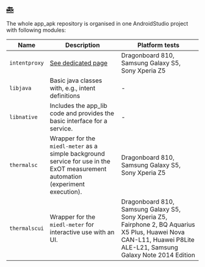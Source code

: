 [:back:](/home)
---

The whole app_apk repository is organised in one AndroidStudio project with following modules:

| Name | Description | Platform tests | 
| ---- | ----------- | -------------- |
| `intentproxy` | [See dedicated page](./intent-proxy) | Dragonboard 810, Samsung Galaxy S5, Sony Xperia Z5 | 
| `libjava`     | Basic java classes with, e.g., intent definitions | - |
| `libnative`   | Includes the app_lib code and provides the basic interface for a service. | - |
| `thermalsc`   | Wrapper for the `miedl-meter` as a simple background service for use in the ExOT measurement automation (experiment execution). | Dragonboard 810, Samsung Galaxy S5, Sony Xperia Z5 | 
| `thermalscui` | Wrapper for the `miedl-meter` for interactive use with an UI. |  Dragonboard 810, Samsung Galaxy S5, Sony Xperia Z5, Fairphone 2, BQ Aquarius X5 Plus, Huawei Nova CAN-L11, Huawei P8Lite ALE-L21, Samsung Galaxy Note 2014 Edition | 
